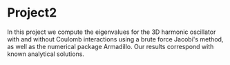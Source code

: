 # Project2

In this project we compute the eigenvalues for the 3D harmonic oscillator with and without Coulomb interactions using a brute force Jacobi's method, as well as the numerical package Armadillo. Our results correspond with known analytical solutions.
